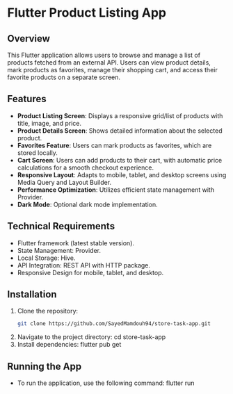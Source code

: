 # Flutter Product Listing App

## Overview
This Flutter application allows users to browse and manage a list of products fetched from an external API. Users can view product details, mark products as favorites, manage their shopping cart, and access their favorite products on a separate screen.

## Features
- **Product Listing Screen**: Displays a responsive grid/list of products with title, image, and price.
- **Product Details Screen**: Shows detailed information about the selected product.
- **Favorites Feature**: Users can mark products as favorites, which are stored locally.
- **Cart Screen**: Users can add products to their cart, with automatic price calculations for a smooth checkout experience.
- **Responsive Layout**: Adapts to mobile, tablet, and desktop screens using Media Query and Layout Builder.
- **Performance Optimization**: Utilizes efficient state management with Provider.
- **Dark Mode**: Optional dark mode implementation.

## Technical Requirements
- Flutter framework (latest stable version).
- State Management: Provider.
- Local Storage: Hive.
- API Integration: REST API with HTTP package.
- Responsive Design for mobile, tablet, and desktop.

## Installation
1. Clone the repository:
   ```bash
   git clone https://github.com/SayedMamdouh94/store-task-app.git
2. Navigate to the project directory:
  cd store-task-app
3. Install dependencies:
  flutter pub get
## Running the App
- To run the application, use the following command:
  flutter run
